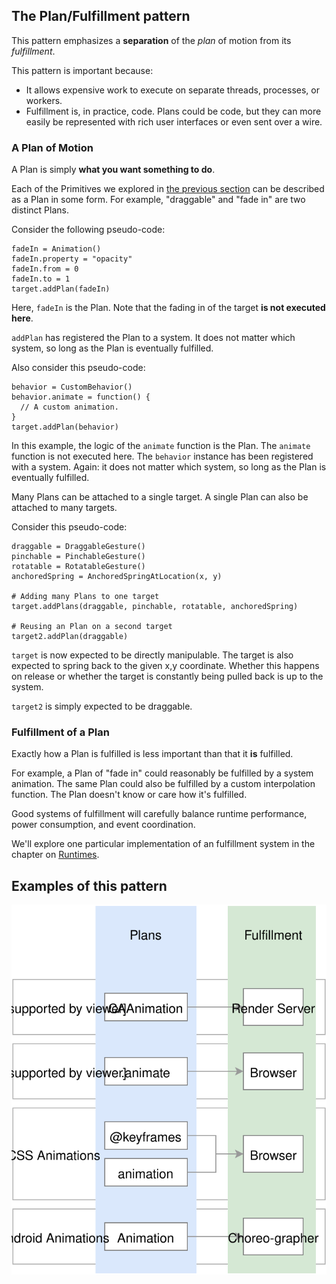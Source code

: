 ## The Plan/Fulfillment pattern

This pattern emphasizes a **separation** of the *plan* of motion from its *fulfillment*.

This pattern is important because:

- It allows expensive work to execute on separate threads, processes, or workers.
- Fulfillment is, in practice, code. Plans could be code, but they can more easily be represented with rich user interfaces or even sent over a wire.

### A Plan of Motion

A Plan is simply **what you want something to do**.

Each of the Primitives we explored in [the previous section](primitives.md) can be described as a Plan in some form. For example, "draggable" and "fade in" are two distinct Plans.

Consider the following pseudo-code:

    fadeIn = Animation()
    fadeIn.property = "opacity"
    fadeIn.from = 0
    fadeIn.to = 1
    target.addPlan(fadeIn)

Here, `fadeIn` is the Plan. Note that the fading in of the target **is not executed here**.

`addPlan` has registered the Plan to a system. It does not matter which system, so long as the Plan is eventually fulfilled.

Also consider this pseudo-code:

    behavior = CustomBehavior()
    behavior.animate = function() {
      // A custom animation.
    }
    target.addPlan(behavior)

In this example, the logic of the `animate` function is the Plan. The `animate` function is not executed here. The `behavior` instance has been registered with a system. Again: it does not matter which system, so long as the Plan is eventually fulfilled.

Many Plans can be attached to a single target. A single Plan can also be attached to many targets.

Consider this pseudo-code:

    draggable = DraggableGesture()
    pinchable = PinchableGesture()
    rotatable = RotatableGesture()
    anchoredSpring = AnchoredSpringAtLocation(x, y)
    
    # Adding many Plans to one target
    target.addPlans(draggable, pinchable, rotatable, anchoredSpring)
    
    # Reusing an Plan on a second target
    target2.addPlan(draggable)

`target` is now expected to be directly manipulable. The target is also expected to spring back to the given x,y coordinate. Whether this happens on release or whether the target is constantly being pulled back is up to the system.

`target2` is simply expected to be draggable.

### Fulfillment of a Plan

Exactly how a Plan is fulfilled is less important than that it **is** fulfilled.

For example, a Plan of "fade in" could reasonably be fulfilled by a system animation. The same Plan could also be fulfilled by a custom interpolation function.  The Plan doesn't know or care how it's fulfilled.

Good systems of fulfillment will carefully balance runtime performance, power consumption, and event coordination.

We'll explore one particular implementation of an fulfillment system in the chapter on [Runtimes](runtimes.md).

## Examples of this pattern

![](../../_assets/PatternMatches.svg)